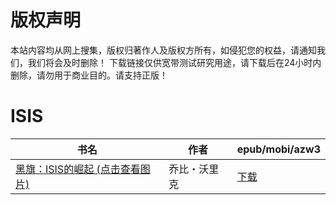 # 版权声明

本站内容均从网上搜集，版权归著作人及版权方所有，如侵犯您的权益，请通知我们，我们将会及时删除！ 下载链接仅供宽带测试研究用途，请下载后在24小时内删除，请勿用于商业目的。请支持正版！

# ISIS

| 书名 | 作者 | epub/mobi/azw3 |
| --- | --- | --- |
| [黑旗：ISIS的崛起 (点击查看图片)](https://www.dushupai.com/attachment/2024/06/02/69b0f9a5b39561ac.jpg) | 乔比・沃里克 | [下载](https://url89.ctfile.com/f/31084289-1357014355-a74506?p=8866) |

